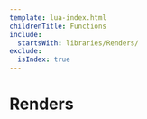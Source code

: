 ```yaml
---
template: lua-index.html
childrenTitle: Functions
include:
  startsWith: libraries/Renders/
exclude:
  isIndex: true
---
```


# Renders
